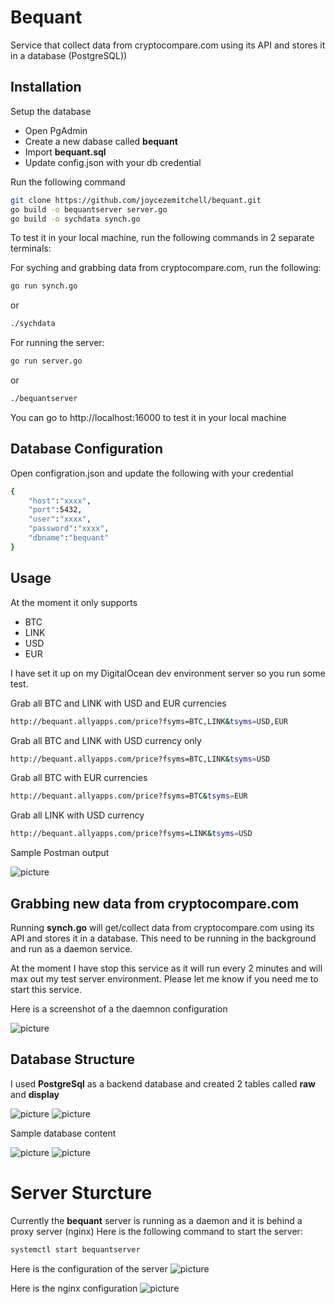 # Bequant
Service that collect data from cryptocompare.com using its API and stores it in a database (PostgreSQL))

## Installation

Setup the database
- Open PgAdmin
- Create a new dabase called **bequant**
- Import **bequant.sql**
- Update config.json with your db credential

Run the following command
```bash
git clone https://github.com/joycezemitchell/bequant.git 
go build -o bequantserver server.go
go build -o sychdata synch.go
```

To test it in your local machine, run the following commands in 2 separate terminals:

For syching and grabbing data from cryptocompare.com, run the following:

```bash
go run synch.go
```

or

```bash
./sychdata
```


For running the server:

```bash
go run server.go
```

or

```bash
./bequantserver
```

You can go to http://localhost:16000 to test it in your local machine


## Database Configuration
Open configration.json and update the following with your credential

```bash
{
    "host":"xxxx",
    "port":5432,
    "user":"xxxx",
    "password":"xxxx",
    "dbname":"bequant"
}
```


## Usage
At the moment it only supports 
- BTC
- LINK
- USD
- EUR

I have set it up on my DigitalOcean dev environment  server so you run some test.

Grab all BTC and LINK with USD and EUR currencies
```sh
http://bequant.allyapps.com/price?fsyms=BTC,LINK&tsyms=USD,EUR
```
Grab all BTC and LINK with USD currency only
```sh
http://bequant.allyapps.com/price?fsyms=BTC,LINK&tsyms=USD
```
Grab all BTC with EUR currencies
```sh
http://bequant.allyapps.com/price?fsyms=BTC&tsyms=EUR
```

Grab all LINK with USD currency 
```sh
http://bequant.allyapps.com/price?fsyms=LINK&tsyms=USD
```

Sample Postman output

![picture](images/postman.PNG)

## Grabbing new data from cryptocompare.com
Running **synch.go** will get/collect data from cryptocompare.com using its API and stores it in a database. This need to be running in the background and run as a daemon service. 

At the moment I have stop this service as it will run every 2 minutes and will max out my test server environment.
Please let me know if you need me to start this service.

Here is a screenshot of a the daemnon configuration

![picture](images/im1.PNG)

## Database Structure
I used **PostgreSql** as a backend database and created 2 tables called **raw** and **display**

![picture](images/raw.PNG)
![picture](images/display.PNG)


Sample database content

![picture](images/rawc.PNG)
![picture](images/displayc.PNG)


# Server Sturcture
Currently the **bequant** server is running as a daemon and it is behind a proxy server (nginx)
Here is the following command to start the server:
```bash
systemctl start bequantserver
```


Here is the configuration of the server
![picture](images/system.PNG)

Here is the nginx configuration
![picture](images/nginx.PNG)




